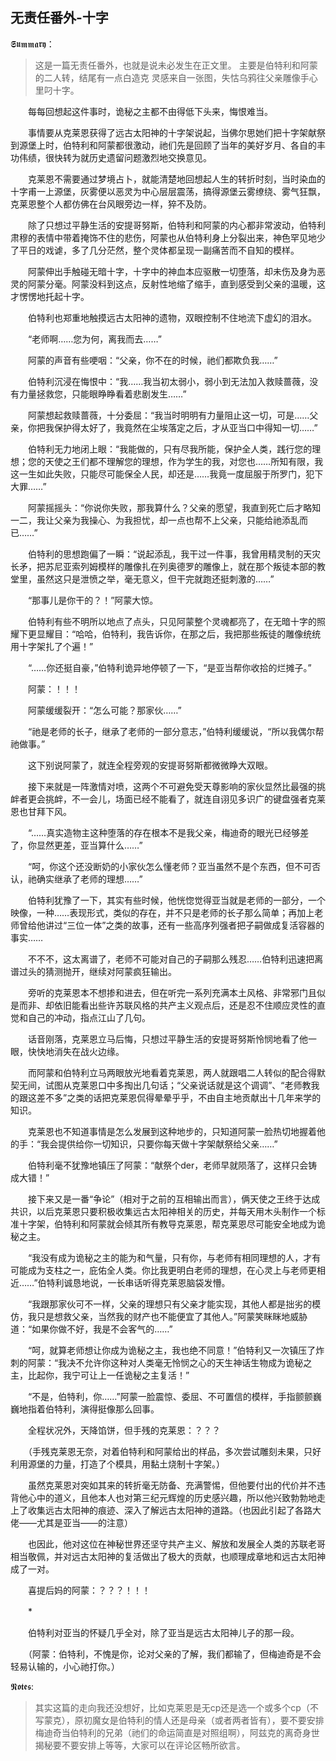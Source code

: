 ## 无责任番外-十字

𝕾𝖚𝖒𝖒𝖆𝖗𝖞：
> 这是一篇无责任番外，也就是说未必发生在正文里。
> 主要是伯特利和阿蒙的二人转，结尾有一点白造克
> 灵感来自一张图，失怙乌鸦往父亲雕像手心里叼十字。

　　每每回想起这件事时，诡秘之主都不由得低下头来，悔恨难当。

　　事情要从克莱恩获得了远古太阳神的十字架说起，当佛尔思她们把十字架献祭到源堡上时，伯特利和阿蒙都很激动，祂们先是回顾了当年的美好岁月、各自的丰功伟绩，很快转为就历史遗留问题激烈地交换意见。

　　克莱恩不需要通过梦境占卜，就能清楚地回想起人生的转折时刻，当时染血的十字甫一上源堡，灰雾便以恶灵为中心层层震荡，搞得源堡云雾缭绕、雾气狂飘，克莱恩整个人都仿佛在台风眼旁边一样，猝不及防。

　　除了只想过平静生活的安提哥努斯，伯特利和阿蒙的内心都非常波动，伯特利肃穆的表情中带着掩饰不住的悲伤，阿蒙也从伯特利身上分裂出来，神色罕见地少了平日的戏谑，多了几分茫然，整个灵体都呈现一副痛苦而不自知的模样。

　　阿蒙伸出手触碰无暗十字，十字中的神血本应驱散一切堕落，却未伤及身为恶灵的阿蒙分毫。阿蒙没料到这点，反射性地缩了缩手，直到感受到父亲的温暖，这才愣愣地托起十字。

　　伯特利也郑重地触摸远古太阳神的遗物，双眼控制不住地流下虚幻的泪水。

　　“老师啊……您为何，离我而去……”

　　阿蒙的声音有些哽咽：“父亲，你不在的时候，祂们都欺负我……”

　　伯特利沉浸在悔恨中：“我……我当初太弱小，弱小到无法加入救赎蔷薇，没有力量拯救您，只能眼睁睁看着悲剧发生……”

　　阿蒙想起救赎蔷薇，十分委屈：“我当时明明有力量阻止这一切，可是……父亲，你把我保护得太好了，我竟然在尘埃落定之后，才从亚当口中得知一切……”

　　伯特利无力地闭上眼：“我能做的，只有尽我所能，保护全人类，践行您的理想；您的天使之王们都不理解您的理想，作为学生的我，对您也……所知有限，我这一生如此失败，只能尽可能保全人民，却还是……我竟一度屈服于所罗门，犯下大罪……”

　　阿蒙摇摇头：“你说你失败，那我算什么？父亲的愿望，我直到死亡后才略知一二，我让父亲为我操心、为我担忧，却一点也帮不上父亲，只能给祂添乱而已……”

　　伯特利的思想跑偏了一瞬：“说起添乱，我干过一件事，我曾用精灵制的天灾长矛，把苏尼亚索列姆模样的雕像扎在列奥德罗的雕像上，就在那个叛徒本部的教堂里，虽然这只是泄愤之举，毫无意义，但干完就跑还挺刺激的……”

　　“那事儿是你干的？！”阿蒙大惊。

　　伯特利有些不明所以地点了点头，只见阿蒙整个灵魂都亮了，在无暗十字的照耀下更显耀目：“哈哈，伯特利，我告诉你，在那之后，我把那些叛徒的雕像统统用十字架扎了个遍！”

　　“……你还挺自豪，”伯特利诡异地停顿了一下，“是亚当帮你收拾的烂摊子。”

　　阿蒙：！！！

　　阿蒙缓缓裂开：“怎么可能？那家伙……”

　　“祂是老师的长子，继承了老师的一部分意志，”伯特利缓缓说，“所以我偶尔帮祂做事。”

　　这下别说阿蒙了，就连全程旁观的安提哥努斯都微微睁大双眼。

　　接下来就是一阵激情对喷，这两个不可避免受天尊影响的家伙显然比最强的挑衅者更会挑衅，不一会儿，场面已经不能看了，就连自诩见多识广的键盘强者克莱恩也甘拜下风。

　　“……真实造物主这种堕落的存在根本不是我父亲，梅迪奇的眼光已经够差了，你显然更差，亚当算什么……”

　　“呵，你这个还没断奶的小家伙怎么懂老师？亚当虽然不是个东西，但不可否认，祂确实继承了老师的理想……”

　　伯特利犹豫了一下，其实有些时候，他恍惚觉得亚当就是老师的一部分，一个映像，一种……表现形式，类似的存在，并不只是老师的长子那么简单；再加上老师曾给他讲过“三位一体”之类的故事，还有一些高序列强者把子嗣做成复活容器的事实……

　　不不不，这太离谱了，老师不可能对自己的子嗣那么残忍……伯特利迅速把离谱过头的猜测抛开，继续对阿蒙疯狂输出。

　　旁听的克莱恩本不想掺和进去，但在听完一系列充满本土风格、非常邪门且似是而非、却依旧能看出些许苏联风格的共产主义观点后，还是忍不住顺应灵性的直觉和自己的冲动，指点江山了几句。

　　话音刚落，克莱恩立马后悔，只想过平静生活的安提哥努斯怜悯地看了他一眼，快快地消失在战火边缘。

　　而阿蒙和伯特利立马两眼放光地看着克莱恩，两人就跟唱二人转似的配合得默契无间，试图从克莱恩口中多掏出几句话；“父亲说话就是这个调调”、“老师教我的跟这差不多”之类的话把克莱恩侃得晕晕乎乎，不由自主地贡献出十几年来学的知识。

　　克莱恩也不知道事情是怎么发展到这种地步的，只知道阿蒙一脸热切地握着他的手：“我会提供给你一切知识，只要你每天做十字架献祭给父亲……”

　　伯特利毫不犹豫地镇压了阿蒙：“献祭个der，老师早就陨落了，这样只会铸成大错！”

　　接下来又是一番“争论”（相对于之前的互相输出而言），俩天使之王终于达成共识，以后克莱恩只要积极收集远古太阳神相关的历史，并每天用木头制作一个标准十字架，伯特利和阿蒙就会倾其所有教导克莱恩，帮克莱恩尽可能安全地成为诡秘之主。

　　“我没有成为诡秘之主的能为和气量，只有你，与老师有相同理想的人，才有可能成为支柱之一，庇佑全人类。你比我更明白老师的理想，在心灵上与老师更相近……”伯特利诚恳地说，一长串话听得克莱恩脑袋发懵。

　　“我跟那家伙可不一样，父亲的理想只有父亲才能实现，其他人都是拙劣的模仿，我只是想救父亲，当然我的财产也不能便宜了其他人。”阿蒙笑眯眯地威胁道：“如果你做不好，我是不会客气的……”

　　“呵，就算老师想让你成为诡秘之主，我也绝不同意！”伯特利又一次镇压了炸刺的阿蒙：“我决不允许你这种对人类毫无怜悯之心的天生神话生物成为诡秘之主，比起你，我宁可让上一任诡秘之主复活！”

　　“不是，伯特利，你……”阿蒙一脸震惊、委屈、不可置信的模样，手指颤颤巍巍地指着伯特利，演得挺像那么回事。

　　全程状况外，天降馅饼，但手残的克莱恩：？？？

　　（手残克莱恩无奈，对着伯特利和阿蒙给出的样品，多次尝试雕刻未果，只好利用源堡的力量，打造了个模具，用黏土烧制十字架。）

　　虽然克莱恩对突如其来的转折毫无防备、充满警惕，但他要付出的代价并不违背他心中的道义，且他本人也对第三纪元辉煌的历史感兴趣，所以他兴致勃勃地走上了收集远古太阳神的痕迹、深入了解远古太阳神的道路。（也因此引起了各路大佬——尤其是亚当——的注意）

　　也因此，他对这位在神秘世界还坚守共产主义、解放和发展全人类的苏联老哥相当敬佩，并对远古太阳神的复活做出了极大的贡献，也顺理成章地和远古太阳神成了一对。

　　喜提后妈的阿蒙：？？？！！！

　　*

　　伯特利对亚当的怀疑几乎全对，除了亚当是远古太阳神儿子的那一段。

　　（阿蒙：伯特利，不愧是你，论对父亲的了解，我们都输了，但梅迪奇是不会轻易认输的，小心祂打你。）

𝕹𝖔𝖙𝖊𝖘:
> 其实这篇的走向我还没想好，比如克莱恩是无cp还是选一个或多个cp（不写蒙克），原初魔女是伯特利的情人还是母亲（或者两者皆有），要不要安排梅迪奇当伯特利的兄弟（祂们的命运简直是对照组啊），阿兹克的离奇身世揭秘要不要安排上等等，大家可以在评论区畅所欲言。